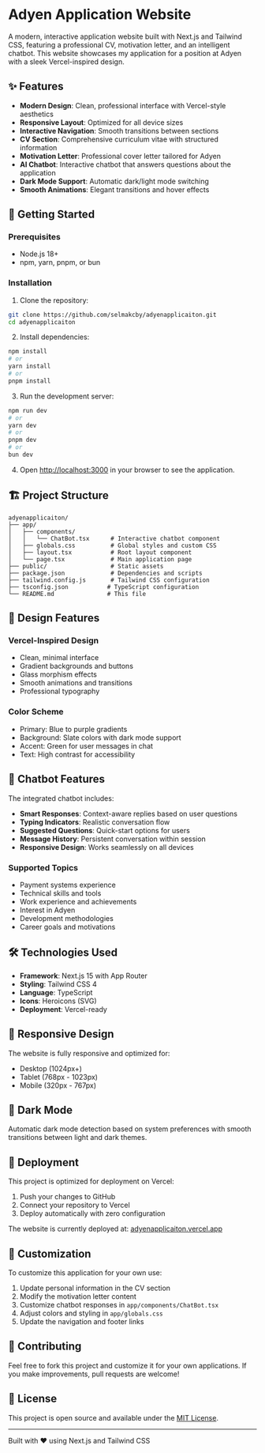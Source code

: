 # Adyen Application Website

A modern, interactive application website built with Next.js and Tailwind CSS, featuring a professional CV, motivation letter, and an intelligent chatbot. This website showcases my application for a position at Adyen with a sleek Vercel-inspired design.

## ✨ Features

- **Modern Design**: Clean, professional interface with Vercel-style aesthetics
- **Responsive Layout**: Optimized for all device sizes
- **Interactive Navigation**: Smooth transitions between sections
- **CV Section**: Comprehensive curriculum vitae with structured information
- **Motivation Letter**: Professional cover letter tailored for Adyen
- **AI Chatbot**: Interactive chatbot that answers questions about the application
- **Dark Mode Support**: Automatic dark/light mode switching
- **Smooth Animations**: Elegant transitions and hover effects

## 🚀 Getting Started

### Prerequisites

- Node.js 18+ 
- npm, yarn, pnpm, or bun

### Installation

1. Clone the repository:
```bash
git clone https://github.com/selmakcby/adyenapplicaiton.git
cd adyenapplicaiton
```

2. Install dependencies:
```bash
npm install
# or
yarn install
# or
pnpm install
```

3. Run the development server:
```bash
npm run dev
# or
yarn dev
# or
pnpm dev
# or
bun dev
```

4. Open [http://localhost:3000](http://localhost:3000) in your browser to see the application.

## 🏗️ Project Structure

```
adyenapplicaiton/
├── app/
│   ├── components/
│   │   └── ChatBot.tsx      # Interactive chatbot component
│   ├── globals.css          # Global styles and custom CSS
│   ├── layout.tsx           # Root layout component
│   └── page.tsx             # Main application page
├── public/                  # Static assets
├── package.json             # Dependencies and scripts
├── tailwind.config.js       # Tailwind CSS configuration
├── tsconfig.json           # TypeScript configuration
└── README.md               # This file
```

## 🎨 Design Features

### Vercel-Inspired Design
- Clean, minimal interface
- Gradient backgrounds and buttons
- Glass morphism effects
- Smooth animations and transitions
- Professional typography

### Color Scheme
- Primary: Blue to purple gradients
- Background: Slate colors with dark mode support
- Accent: Green for user messages in chat
- Text: High contrast for accessibility

## 🤖 Chatbot Features

The integrated chatbot includes:
- **Smart Responses**: Context-aware replies based on user questions
- **Typing Indicators**: Realistic conversation flow
- **Suggested Questions**: Quick-start options for users
- **Message History**: Persistent conversation within session
- **Responsive Design**: Works seamlessly on all devices

### Supported Topics
- Payment systems experience
- Technical skills and tools
- Work experience and achievements
- Interest in Adyen
- Development methodologies
- Career goals and motivations

## 🛠️ Technologies Used

- **Framework**: Next.js 15 with App Router
- **Styling**: Tailwind CSS 4
- **Language**: TypeScript
- **Icons**: Heroicons (SVG)
- **Deployment**: Vercel-ready

## 📱 Responsive Design

The website is fully responsive and optimized for:
- Desktop (1024px+)
- Tablet (768px - 1023px)
- Mobile (320px - 767px)

## 🌙 Dark Mode

Automatic dark mode detection based on system preferences with smooth transitions between light and dark themes.

## 🚀 Deployment

This project is optimized for deployment on Vercel:

1. Push your changes to GitHub
2. Connect your repository to Vercel
3. Deploy automatically with zero configuration

The website is currently deployed at: [adyenapplicaiton.vercel.app](https://adyenapplicaiton.vercel.app)

## 📝 Customization

To customize this application for your own use:

1. Update personal information in the CV section
2. Modify the motivation letter content
3. Customize chatbot responses in `app/components/ChatBot.tsx`
4. Adjust colors and styling in `app/globals.css`
5. Update the navigation and footer links

## 🤝 Contributing

Feel free to fork this project and customize it for your own applications. If you make improvements, pull requests are welcome!

## 📄 License

This project is open source and available under the [MIT License](LICENSE).

---

Built with ❤️ using Next.js and Tailwind CSS

